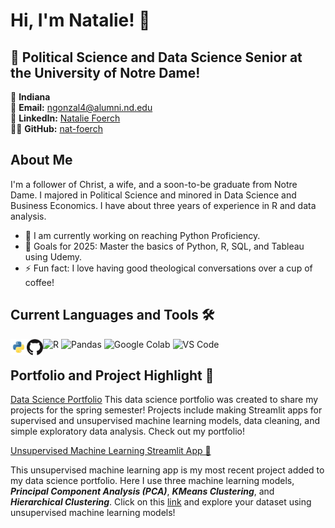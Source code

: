# Hi, I'm Natalie! 👋

## 🚀 Political Science and Data Science Senior at the University of Notre Dame!

📍 **Indiana**  
📧 **Email:** [ngonzal4@alumni.nd.edu](mailto:ngonzal4@alumni.nd.edu)  
🔗 **LinkedIn:** [Natalie Foerch](www.linkedin.com/in/natalie-foerch-474371298)  
👨‍💻 **GitHub:** [nat-foerch](https://github.com/nat-foerch)

## About Me
I'm a follower of Christ, a wife, and a soon-to-be graduate from Notre Dame. I majored in Political Science and minored in Data Science and Business Economics. I have about three years of experience in R and data analysis. 
- 🌱 I am currently working on reaching Python Proficiency.
- 🥅 Goals for 2025: Master the basics of Python, R, SQL, and Tableau using Udemy.
- ⚡ Fun fact: I love having good theological conversations over a cup of coffee!

## Current Languages and Tools 🛠️
<p>
  <img align="left" alt="Python" width="26px" src="https://raw.githubusercontent.com/github/explore/80688e429a7d4ef2fca1e82350fe8e3517d3494d/topics/python/python.png" />
<img alt="R" src="https://img.shields.io/badge/-R-46a2f1?style=flat-square&logo=r&logoColor=white" />
<img align="left" alt="GitHub" width="26px" src="https://raw.githubusercontent.com/github/explore/78df643247d429f6cc873026c0622819ad797942/topics/github/github.png" />
<img alt="Pandas" src="https://img.shields.io/badge/-Pandas-2088FF?style=flat-square&logo=pandas&logoColor=white" />
<img alt="Google Colab" src="https://img.shields.io/badge/-Google Colab-45b8d8?style=flat-square&logo=googlecolab&logoColor=white" />
<img alt="VS Code" src="https://img.shields.io/badge/-VS_Code-1a73e8?style=flat-square&logo=google-cloud&logoColor=white" />


## Portfolio and Project Highlight 📂
[Data Science Portfolio](https://github.com/nat-foerch/Gonzalez--Data-Science-Portfolio/tree/main)
This data science portfolio was created to share my projects for the spring semester! Projects include making Streamlit apps for supervised and unsupervised machine learning models, data cleaning, and simple exploratory data analysis. Check out my portfolio!

[Unsupervised Machine Learning Streamlit App 🧠](https://github.com/nat-foerch/Gonzalez--Data-Science-Portfolio/tree/main/MLUnsupervisedApp) 

This unsupervised machine learning app is my most recent project added to my data science portfolio. Here I use three machine learning models, ***Principal Component Analysis (PCA)***, ***KMeans Clustering***, and ***Hierarchical Clustering***. Click on this [link](https://foerchuml.streamlit.app/) and explore your dataset using unsupervised machine learning models!

